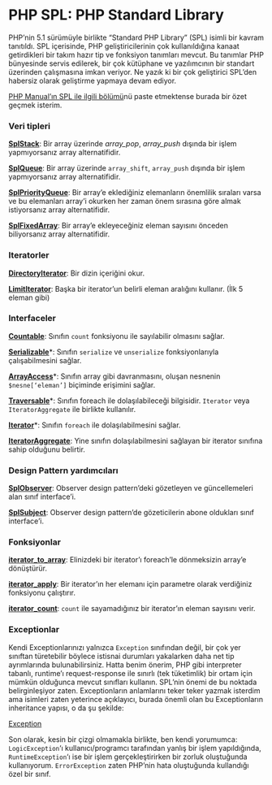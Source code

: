 # PHP SPL: PHP Standard Library

PHP’nin 5.1 sürümüyle birlikte “Standard PHP Library” (SPL) isimli bir kavram tanıtıldı. SPL içerisinde, PHP geliştiricilerinin çok kullanıldığına kanaat getirdikleri bir takım hazır tip ve fonksiyon tanımları mevcut. Bu tanımlar PHP bünyesinde servis edilerek, bir çok kütüphane ve yazılımcının bir standart üzerinden çalışmasına imkan veriyor. Ne yazık ki bir çok geliştirici SPL’den habersiz olarak geliştirme yapmaya devam ediyor.

[PHP Manual’ın SPL ile ilgili bölümü](http://tr.php.net/spl)nü paste etmektense burada bir özet geçmek isterim.

### Veri tipleri

[**SplStack**](http://tr.php.net/manual/en/class.splstack.php): Bir array üzerinde *array\_pop*, *array\_push* dışında bir işlem yapmıyorsanız array alternatifidir.

[**SplQueue**](http://tr.php.net/manual/en/class.splqueue.php): Bir array üzerinde `array_shift`, `array_push` dışında bir işlem yapmıyorsanız array alternatifidir.

[**SplPriorityQueue**](http://tr.php.net/manual/en/class.splpriorityqueue.php): Bir array’e eklediğiniz elemanların önemlilik sıraları varsa ve bu elemanları array’i okurken her zaman önem sırasına göre almak istiyorsanız array alternatifidir.

[**SplFixedArray**](http://tr.php.net/manual/en/class.splfixedarray.php): Bir array’e ekleyeceğiniz eleman sayısını önceden biliyorsanız array alternatifidir.

### Iteratorler

[**DirectoryIterator**](http://tr.php.net/manual/en/class.directoryiterator.php): Bir dizin içeriğini okur.

[**LimitIterator**](http://tr.php.net/manual/en/class.limititerator.php): Başka bir iterator’un belirli eleman aralığını kullanır. (İlk 5 eleman gibi)

### Interfaceler

[**Countable**](http://tr.php.net/manual/en/class.countable.php): Sınıfın `count` fonksiyonu ile sayılabilir olmasını sağlar.

[**Serializable**](http://tr.php.net/manual/en/class.serializable.php)\*: Sınıfın `serialize` ve `unserialize` fonksiyonlarıyla çalışabilmesini sağlar.

[**ArrayAccess**](http://tr.php.net/manual/en/class.arrayaccess.php)\*: Sınıfın array gibi davranmasını, oluşan nesnenin `$nesne[‘eleman’]` biçiminde erişimini sağlar.

[**Traversable**](http://tr.php.net/manual/en/class.traversable.php)\*: Sınıfın foreach ile dolaşılabileceği bilgisidir. `Iterator` veya `IteratorAggregate` ile birlikte kullanılır.

[**Iterator**](http://tr.php.net/manual/en/class.iterator.php)\*: Sınıfın `foreach` ile dolaşılabilmesini sağlar.

[**IteratorAggregate**](http://tr.php.net/manual/en/class.iteratoraggregate.php): Yine sınıfın dolaşılabilmesini sağlayan bir iterator sınıfına sahip olduğunu belirtir.

### Design Pattern yardımcıları

[**SplObserver**](http://tr.php.net/manual/en/class.splobserver.php): Observer design pattern’deki gözetleyen ve güncellemeleri alan sınıf interface’i.

[**SplSubject**](http://tr.php.net/manual/en/class.splsubject.php): Observer design pattern’de gözeticilerin abone oldukları sınıf interface’i.

### Fonksiyonlar

[**iterator\_to\_array**](http://tr.php.net/manual/en/function.iterator-to-array.php): Elinizdeki bir iterator’ı foreach’le dönmeksizin array’e dönüştürür.

[**iterator\_apply**](http://tr.php.net/manual/en/function.iterator-apply.php): Bir iterator’ın her elemanı için parametre olarak verdiğiniz fonksiyonu çalıştırır.

[**iterator\_count**](http://tr.php.net/manual/en/function.iterator-count.php): `count` ile sayamadığınız bir iterator’ın eleman sayısını verir.

### Exceptionlar

Kendi Exceptionlarınızı yalnızca `Exception` sınıfından değil, bir çok yer sınıftan türetebilir böylece istisnai durumları yakalarken daha net tip ayrımlarında bulunabilirsiniz. Hatta benim önerim, PHP gibi interpreter tabanlı, runtime’ı request-response ile sınırlı (tek tüketimlik) bir ortam için mümkün olduğunca mevcut sınıfları kullanın. SPL’nin önemi de bu noktada belirginleşiyor zaten. Exceptionların anlamlarını teker teker yazmak isterdim ama isimleri zaten yeterince açıklayıcı, burada önemli olan bu Exceptionların inheritance yapısı, o da şu şekilde:

[Exception](http://tr.php.net/manual/en/class.exception.php)

Son olarak, kesin bir çizgi olmamakla birlikte, ben kendi yorumumca: `LogicException`‘ı kullanıcı/programcı tarafından yanlış bir işlem yapıldığında, `RuntimeException`‘ı ise bir işlem gerçekleştirirken bir zorluk oluştuğunda kullanıyorum. `ErrorException` zaten PHP’nin hata oluştuğunda kullandığı özel bir sınıf.
